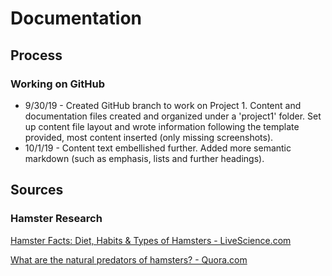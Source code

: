 # Documentation

## Process

### Working on GitHub
- 9/30/19 - Created GitHub branch to work on Project 1. Content and documentation files created and organized under a 'project1' folder. Set up content file layout and wrote information following the template provided, most content inserted (only missing screenshots).  
- 10/1/19 - Content text embellished further. Added more semantic markdown (such as emphasis, lists and further headings).

## Sources

### Hamster Research

[Hamster Facts: Diet, Habits & Types of Hamsters - LiveScience.com](https://www.livescience.com/27169-hamsters.html)

[What are the natural predators of hamsters? - Quora.com](https://www.quora.com/What-are-the-natural-predators-of-hamsters)
